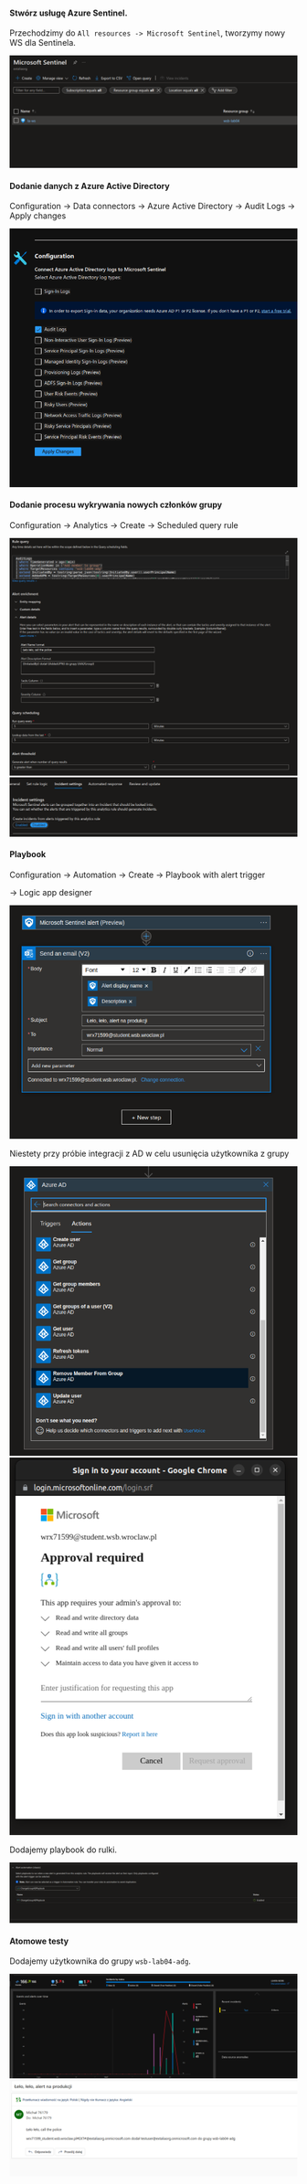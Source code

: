 #### Stwórz usługę Azure Sentinel.

Przechodzimy do `All resources -> Microsoft Sentinel`, tworzymy nowy WS dla Sentinela.

![img/01.png](img/01.png)

#### Dodanie danych z Azure Active Directory

Configuration -> Data connectors -> Azure Active Directory -> Audit Logs -> Apply changes

![img/02.png](img/02.png)

#### Dodanie procesu wykrywania nowych członków grupy

Configuration -> Analytics -> Create -> Scheduled query rule

![img/03.png](img/03.png)
![img/04.png](img/04.png)

#### Playbook

Configuration -> Automation -> Create -> Playbook with alert trigger

-> Logic app designer

![img/06.png](img/06.png)

Niestety przy próbie integracji z AD w celu usunięcia użytkownika z grupy

![img/07.png](img/07.png)
![img/08.png](img/08.png)

Dodajemy playbook do rulki.

![img/05.png](img/05.png)

#### Atomowe testy

Dodajemy użytkownika do grupy `wsb-lab04-adg`.

![img/09.png](img/09.png)
![img/10.png](img/10.png)